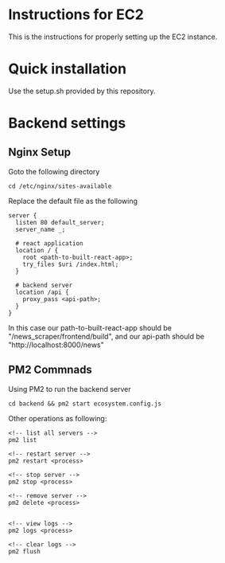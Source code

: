 # Instructions for EC2

This is the instructions for properly setting up the EC2 instance.

# Quick installation

Use the setup.sh provided by this repository.

# Backend settings

## Nginx Setup

Goto the following directory

```
cd /etc/nginx/sites-available
```

Replace the default file as the following

```
server {
  listen 80 default_server;
  server_name _;

  # react application
  location / {
    root <path-to-built-react-app>;
    try_files $uri /index.html;
  }

  # backend server
  location /api {
    proxy_pass <api-path>;
  }
}
```

In this case our path-to-built-react-app should be "/news_scraper/frontend/build", and our api-path should be "http://localhost:8000/news"

## PM2 Commnads

Using PM2 to run the backend server

```
cd backend && pm2 start ecosystem.config.js
```

Other operations as following:

```
<!-- list all servers -->
pm2 list

<!-- restart server -->
pm2 restart <process>

<!-- stop server -->
pm2 stop <process>

<!-- remove server -->
pm2 delete <process>


<!-- view logs -->
pm2 logs <process>

<!-- clear logs -->
pm2 flush
```
